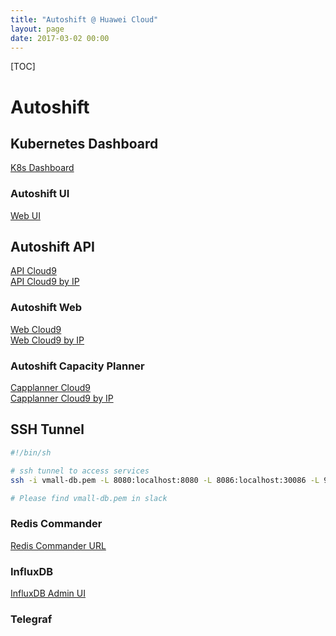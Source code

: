 ```yaml
---
title: "Autoshift @ Huawei Cloud"  
layout: page  
date: 2017-03-02 00:00
---
```


[TOC]

# Autoshift #


## Kubernetes Dashboard ##
[K8s Dashboard](http://35.164.135.254:30557/#/workload?namespace=_all)

### Autoshift UI ###

[Web UI](http://117.78.60.173:30500)

## Autoshift API  ##
[API Cloud9](http://autoshift-k8s.autoshift.us:30030/ide.html)     
[API Cloud9 by IP](http://117.78.60.173:30030/)

### Autoshift Web ###

[Web Cloud9](http://autoshift-k8s.autoshift.us:30031/ide.html)  
[Web Cloud9 by IP](http://117.78.60.173:30031/)

### Autoshift Capacity Planner ###

[Capplanner Cloud9](http://autoshift-k8s.autoshift.us:30032/ide.html)  
[Capplanner Cloud9 by IP](http://117.78.60.173:30032/)


## SSH Tunnel ##


```bash
#!/bin/sh

# ssh tunnel to access services
ssh -i vmall-db.pem -L 8080:localhost:8080 -L 8086:localhost:30086 -L 9000:localhost:30090 ubuntu@/117.78.60.173 -q -N

# Please find vmall-db.pem in slack
```


### Redis Commander ###
[Redis Commander URL](http://localhost:30081/)

### InfluxDB ###
[InfluxDB Admin UI](https://influxdb.autoshift.us/?#)

### Telegraf ###

